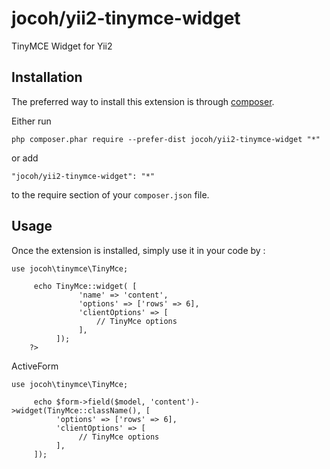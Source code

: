 jocoh/yii2-tinymce-widget
=========================
TinyMCE Widget for Yii2

Installation
------------

The preferred way to install this extension is through [composer](http://getcomposer.org/download/).

Either run

```
php composer.phar require --prefer-dist jocoh/yii2-tinymce-widget "*"
```

or add

```
"jocoh/yii2-tinymce-widget": "*"
```

to the require section of your `composer.json` file.


Usage
-----

Once the extension is installed, simply use it in your code by  :

```
use jocoh\tinymce\TinyMce;

     echo TinyMce::widget( [
               'name' => 'content',
               'options' => ['rows' => 6], 
               'clientOptions' => [        
                   // TinyMce options
               ],
          ]);
    ?>
```

ActiveForm

```
use jocoh\tinymce\TinyMce;

     echo $form->field($model, 'content')->widget(TinyMce::className(), [
          'options' => ['rows' => 6], 
          'clientOptions' => [ 
               // TinyMce options
          ],
     ]);
```